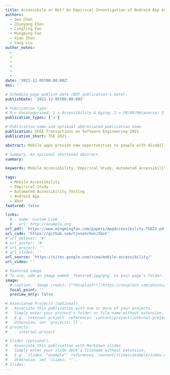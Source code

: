 ```yaml
---
title: Accessibile or Not? An Empirical Investigation of Android App Accessibility
authors:
  - Sen Chen
  - Chunyang Chen
  - Lingling Fan
  - Mingming Fan
  - Xian Zhan 
  - Yang Liu
author_notes:
  - 
  - 
  -
  -
  -
  -
date: '2021-12-05T00:00:00Z'
doi: ''

# Schedule page publish date (NOT publication's date).
publishDate: '2021-12-05T00:00:00Z'

# Publication type: 
# 0 = Uncategorized; 1 = Accessibility & Aging; 2 = VR/AR/Metaverse; 3 = Human-AI Collaboration; 4 = UX Methodology; 5 = Social Computing; 6 = Sensing;  
publication_types: ['1']

# Publication name and optional abbreviated publication name.
publication: IEEE Transactions on Software Engineering 2021
publication_short: TSE 2021

abstract: Mobile apps provide new opportunities to people with disabilities to act independently in the world. Following the law of theUS, EU, mobile OS vendors such as Google and Apple have included accessibility features in their mobile systems and provide a set of guidelines and toolsets for ensuring mobile app accessibility. Motivated by this trend, researchers have conducted empirical studies by using the inaccessibility issue rate of each page (i.e., screen level) to represent the characteristics of mobile app accessibility. However, there still lacks an empirical investigation directly focusing on the issues themselves (i.e., issue level) to unveil more fine-grained findings, due to the lack of an effective issue detection method and a relatively comprehensive dataset of issues. To fill in this literature gap, we first propose an automated app page exploration tool, named Xbot, to facilitate app accessibility testing and automatically collect accessibility issues by leveraging the instrumentation technique and static program analysis. Owing to the relatively high activity coverage (around 80%) achieved by Xbot when exploring apps, Xbot achieves better performance on accessibility issue collection than existing testing tools such as Google Monkey. With Xbot, we are able to collect a relatively comprehensive accessibility issue dataset and finally collect 86,767 issues from 2,270 unique apps including both closed-source and open-source apps, based on which we further carry out an empirical study from the perspective of accessibility issues themselves to investigate novel characteristics of accessibility issues. Specifically, we extensively investigate these issues by checking 1) the overall severity of issues with multiple criteria, 2) the in-depth relation between issue types and app categories, GUI component types, 3) the frequent issue patterns quantitatively, and 4) the fixing status of accessibility issues. Finally, we highlight some insights to the community and hope to raise the attention to maintaining mobile app accessibility for users especially the elderly and disabled.

# Summary. An optional shortened abstract.
summary:

keywords: Mobile Accessibility, Empirical Study, Automated Accessibility Testing, Android App, Xbot

tags:
  - Mobile Accessibility
  - Empirical Study
  - Automated Accessibility Testing
  - Android App
  - Xbot
featured: false

links:
  # - name: Custom Link
  #   url: http://example.org
url_pdf: 'https://www.mingmingfan.com/papers/AppAccessibility-TSE21.pdf'
url_code: 'https://github.com/tjusenchen/Xbot'
# url_dataset: '#'
# url_poster: '#'
# url_project: ''
# url_slides: ''
url_source: 'https://sites.google.com/view/mobile-accessibility/'
url_video: ''

# Featured image
# To use, add an image named `featured.jpg/png` to your page's folder.
image:
  # caption: 'Image credit: [**Unsplash**](https://unsplash.com/photos/pLCdAaMFLTE)'
  focal_point: ''
  preview_only: false

# Associated Projects (optional).
#   Associate this publication with one or more of your projects.
#   Simply enter your project's folder or file name without extension.
#   E.g. `internal-project` references `content/project/internal-project/index.md`.
#   Otherwise, set `projects: []`.
# projects:
#   - internal-project

# Slides (optional).
#   Associate this publication with Markdown slides.
#   Simply enter your slide deck's filename without extension.
#   E.g. `slides: "example"` references `content/slides/example/index.md`.
#   Otherwise, set `slides: ""`.
# slides:
---
```


<!-- {{< youtube f9lO9tin4tw >}} -->


